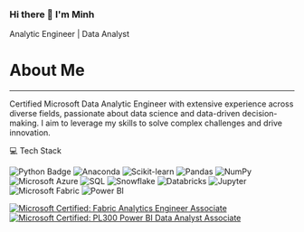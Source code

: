 ### Hi there 👋 I'm Minh 
Analytic Engineer | Data Analyst 
# About Me

---

Certified Microsoft Data Analytic Engineer  with extensive experience across diverse fields, passionate about data science and data-driven decision-making. I aim to leverage my skills to solve complex challenges and drive innovation.
<!--
**nhatminh46vn/nhatminh46vn** is a ✨ _special_ ✨ repository because its `README.md` (this file) appears on your GitHub profile.

Here are some ideas to get you started:

- 🔭 I’m currently working on ...
- 🌱 I’m currently learning ...
- 👯 I’m looking to collaborate on ...
- 🤔 I’m looking for help with ...
- 💬 Ask me about ...
- 📫 How to reach me: ...
- 😄 Pronouns: ...
- ⚡ Fun fact: ...
-->
💻 Tech Stack 

![Python Badge](https://img.shields.io/badge/python-3670A0?style=flat&logo=python&logoColor=ffdd54) ![Anaconda](https://img.shields.io/badge/Anaconda-44A833?style=flat&logo=anaconda&logoColor=white) ![Scikit-learn](https://img.shields.io/badge/scikit--learn-F7931E?style=flat&logo=scikit-learn&logoColor=white) ![Pandas](https://img.shields.io/badge/pandas-150458?style=flat&logo=pandas&logoColor=white) ![NumPy](https://img.shields.io/badge/numpy-013243?style=flat&logo=numpy&logoColor=white) ![Microsoft Azure](https://img.shields.io/badge/Azure-0078D4?style=flat&logo=microsoft-azure&logoColor=white) ![SQL](https://img.shields.io/badge/SQL-4479A1?style=flat&logo=postgresql&logoColor=white) ![Snowflake](https://img.shields.io/badge/Snowflake-29B5E8?style=flat&logo=snowflake&logoColor=white) ![Databricks](https://img.shields.io/badge/Databricks-FF3621?style=flat&logo=databricks&logoColor=white) ![Jupyter](https://img.shields.io/badge/Jupyter-F37626?style=flat&logo=jupyter&logoColor=white) ![Microsoft Fabric](https://img.shields.io/badge/Microsoft%20Fabric-7347D1?style=flat&logo=microsoft&logoColor=white) ![Power BI](https://img.shields.io/badge/Power%20BI-F2C811?style=flat&logo=powerbi&logoColor=black)


[![Microsoft Certified: Fabric Analytics Engineer Associate](https://img.shields.io/badge/Microsoft%20Certified-Fabric%20Analytics%20Engineer%20Associate-2A73CC?style=flat&logo=microsoft&logoColor=white)](https://learn.microsoft.com/en-us/users/minhluong-6350/credentials/b7c89ce8d92e90cf)
[![Microsoft Certified: PL300 Power BI Data Analyst Associate](https://img.shields.io/badge/Microsoft%20Certified-Data%20Analyst%20Associate-2A73CC?style=flat&logo=microsoft&logoColor=white)](https://learn.microsoft.com/en-us/users/minhluong-6350/credentials/5ea5dff0cbea9c0)


